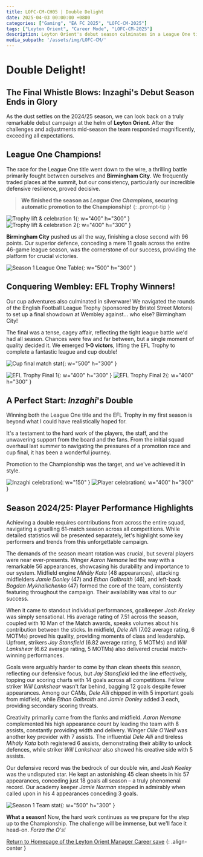 ```yaml
---
title: LOFC-CM-CH05 | Double Delight
date: 2025-04-03 00:00:00 +0800
categories: ["Gaming", "EA FC 2025", "LOFC-CM-2025"]
tags: ["Leyton Orient", "Career Mode", "LOFC-CM-2025"]
description: Leyton Orient's debut season culminates in a League One title and EFL Trophy double, highlighting defensive strength and key player performances from Keeley, Dele, Stansfield, and Nemane.
media_subpath: '/assets/img/LOFC-CM/'
---
```

# Double Delight!

## The Final Whistle Blows: Inzaghi's Debut Season Ends in Glory

As the dust settles on the 2024/25 season, we can look back on a truly remarkable debut campaign at the helm of **Leyton Orient**. After the challenges and adjustments mid-season the team responded magnificently, exceeding all expectations.

## League One Champions!

The race for the League One title went down to the wire, a thrilling battle primarily fought between ourselves and **Birmingham City**. We frequently traded places at the summit, but our consistency, particularly our incredible defensive resilience, proved decisive.

> **We finished the season as *League One Champions*, securing automatic promotion to the Championship!**
{: .prompt-tip }

![Trophy lift & celebration 1](CH05/11.png){: w="400" h="300" } 
![Trophy lift & celebration 2](CH05/12.png){: w="400" h="300" }

**Birmingham City** pushed us all the way, finishing a close second with 96 points. Our superior defence, conceding a mere 11 goals across the entire 46-game league season, was the cornerstone of our success, providing the platform for crucial victories.

![Season 1 League One Table](CH05/21.png){: w="500" h="300" }

## Conquering Wembley: EFL Trophy Winners!

Our cup adventures also culminated in silverware! We navigated the rounds of the English Football League Trophy (sponsored by Bristol Street Motors) to set up a final showdown at Wembley against... who else? Birmingham City!

The final was a tense, cagey affair, reflecting the tight league battle we'd had all season. Chances were few and far between, but a single moment of quality decided it. We emerged **1-0 victors**, lifting the EFL Trophy to complete a fantastic league and cup double!

![Cup final match stat](CH05/03.png){: w="500" h="300" }

![EFL Trophy Final 1](CH05/01.png){: w="400" h="300" } 
![EFL Trophy Final 2](CH05/02.png){: w="400" h="300" }

## A Perfect Start: *Inzaghi*'s Double

Winning both the League One title and the EFL Trophy in my first season is beyond what I could have realistically hoped for.

It's a testament to the hard work of the players, the staff, and the unwavering support from the board and the fans. From the initial squad overhaul last summer to navigating the pressures of a promotion race and cup final, it has been a wonderful journey.

Promotion to the Championship was the target, and we've achieved it in style.

![Inzaghi celebration](CH05/23.png){: w="150" } 
![Player celebration](CH05/22.png){: w="400" h="300" }

## Season 2024/25: Player Performance Highlights

Achieving a double requires contributions from across the entire squad, navigating a gruelling 61-match season across all competitions. While detailed statistics will be presented separately, let's highlight some key performers and trends from this unforgettable campaign.

The demands of the season meant rotation was crucial, but several players were near ever-presents. Winger *Aaron Nemane* led the way with a remarkable 56 appearances, showcasing his durability and importance to our system. Midfield engine *Mihály Kata* (48 appearances), attacking midfielders *Jamie Donley* (47) and *Ethan Galbraith* (46), and left-back *Bogdan Mykhailichenko* (47) formed the core of the team, consistently featuring throughout the campaign. Their availability was vital to our success.

When it came to standout individual performances, goalkeeper *Josh Keeley* was simply sensational. His average rating of 7.51 across the season, coupled with 10 Man of the Match awards, speaks volumes about his contribution between the sticks. In midfield, *Dele Alli* (7.02 average rating, 6 MOTMs) proved his quality, providing moments of class and leadership. Upfront, strikers *Jay Stansfield* (6.82 average rating, 5 MOTMs) and *Will Lankshear* (6.62 average rating, 5 MOTMs) also delivered crucial match-winning performances.

Goals were arguably harder to come by than clean sheets this season, reflecting our defensive focus, but *Jay Stansfield* led the line effectively, topping our scoring charts with 14 goals across all competitions. Fellow striker *Will Lankshear* wasn't far behind, bagging 12 goals despite fewer appearances. Among our CAMs, *Dele Alli* chipped in with 5 important goals from midfield, while *Ethan Galbraith* and *Jamie Donley* added 3 each, providing secondary scoring threats.

Creativity primarily came from the flanks and midfield. *Aaron Nemane* complemented his high appearance count by leading the team with 8 assists, constantly providing width and delivery. Winger *Ollie O'Neill* was another key provider with 7 assists. The influential *Dele Alli* and tireless *Mihály Kata* both registered 6 assists, demonstrating their ability to unlock defences, while striker *Will Lankshear* also showed his creative side with 5 assists.

Our defensive record was the bedrock of our double win, and *Josh Keeley* was the undisputed star. He kept an astonishing 45 clean sheets in his 57 appearances, conceding just 18 goals all season – a truly phenomenal record. Our academy keeper *Jamie Norman* stepped in admirably when called upon in his 4 appearances conceding 3 goals. 

![Season 1 Team stat](CH05/Stat-20250630.png){: w="500" h="300" }

**What a season!** Now, the hard work continues as we prepare for the step up to the Championship. The challenge will be immense, but we'll face it head-on. *Forza the O's!*

[Return to Homepage of the Leyton Orient Manager Career save](/posts/LOFC-CM-CH00/)
{: .align-center }
